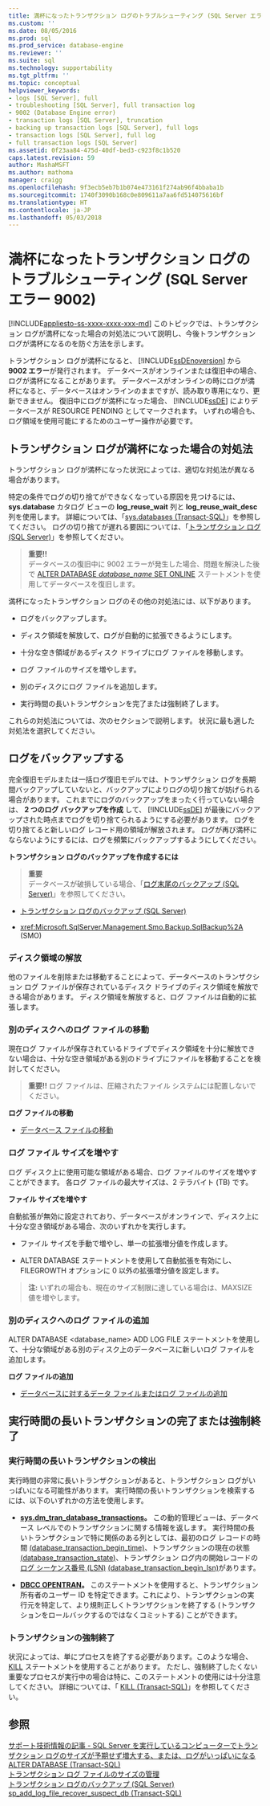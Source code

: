 ```yaml
---
title: 満杯になったトランザクション ログのトラブルシューティング (SQL Server エラー 9002) | Microsoft Docs
ms.custom: ''
ms.date: 08/05/2016
ms.prod: sql
ms.prod_service: database-engine
ms.reviewer: ''
ms.suite: sql
ms.technology: supportability
ms.tgt_pltfrm: ''
ms.topic: conceptual
helpviewer_keywords:
- logs [SQL Server], full
- troubleshooting [SQL Server], full transaction log
- 9002 (Database Engine error)
- transaction logs [SQL Server], truncation
- backing up transaction logs [SQL Server], full logs
- transaction logs [SQL Server], full log
- full transaction logs [SQL Server]
ms.assetid: 0f23aa84-475d-40df-bed3-c923f8c1b520
caps.latest.revision: 59
author: MashaMSFT
ms.author: mathoma
manager: craigg
ms.openlocfilehash: 9f3ecb5eb7b1b074e473161f274ab96f4bbaba1b
ms.sourcegitcommit: 1740f3090b168c0e809611a7aa6fd514075616bf
ms.translationtype: HT
ms.contentlocale: ja-JP
ms.lasthandoff: 05/03/2018
---
```

# <a name="troubleshoot-a-full-transaction-log-sql-server-error-9002"></a>満杯になったトランザクション ログのトラブルシューティング (SQL Server エラー 9002)
[!INCLUDE[appliesto-ss-xxxx-xxxx-xxx-md](../../includes/appliesto-ss-xxxx-xxxx-xxx-md.md)]
  このトピックでは、トランザクション ログが満杯になった場合の対処法について説明し、今後トランザクション ログが満杯になるのを防ぐ方法を示します。 
  
  トランザクション ログが満杯になると、 [!INCLUDE[ssDEnoversion](../../includes/ssdenoversion-md.md)] から **9002 エラー**が発行されます。 データベースがオンラインまたは復旧中の場合、ログが満杯になることがあります。 データベースがオンラインの時にログが満杯になると、データベースはオンラインのままですが、読み取り専用になり、更新できません。 復旧中にログが満杯になった場合、 [!INCLUDE[ssDE](../../includes/ssde-md.md)] によりデータベースが RESOURCE PENDING としてマークされます。 いずれの場合も、ログ領域を使用可能にするためのユーザー操作が必要です。  
  
## <a name="responding-to-a-full-transaction-log"></a>トランザクション ログが満杯になった場合の対処法  
 トランザクション ログが満杯になった状況によっては、適切な対処法が異なる場合があります。 
 
 特定の条件でログの切り捨てができなくなっている原因を見つけるには、**sys.database** カタログ ビューの **log_reuse_wait** 列と **log_reuse_wait_desc** 列を使用します。 詳細については、「[sys.databases &#40;Transact-SQL&#41;](../../relational-databases/system-catalog-views/sys-databases-transact-sql.md)」を参照してください。 ログの切り捨てが遅れる要因については、「[トランザクション ログ &#40;SQL Server&#41;](../../relational-databases/logs/the-transaction-log-sql-server.md)」を参照してください。  
  
> **重要!!**  
>  データベースの復旧中に 9002 エラーが発生した場合、問題を解決した後で [ALTER DATABASE *database_name* SET ONLINE](../../t-sql/statements/alter-database-transact-sql-set-options.md) ステートメントを使用してデータベースを復旧します。  
  
 満杯になったトランザクション ログのその他の対処法には、以下があります。  
  
-   ログをバックアップします。  
  
-   ディスク領域を解放して、ログが自動的に拡張できるようにします。  
  
-   十分な空き領域があるディスク ドライブにログ ファイルを移動します。  
  
-   ログ ファイルのサイズを増やします。  
  
-   別のディスクにログ ファイルを追加します。  
  
-   実行時間の長いトランザクションを完了または強制終了します。  
  
 これらの対処法については、次のセクションで説明します。 状況に最も適した対処法を選択してください。  
  
## <a name="back-up-the-log"></a>ログをバックアップする  
 完全復旧モデルまたは一括ログ復旧モデルでは、トランザクション ログを長期間バックアップしていないと、バックアップによりログの切り捨てが妨げられる場合があります。 これまでにログのバックアップをまったく行っていない場合は、 **2 つのログ バックアップを作成** して、 [!INCLUDE[ssDE](../../includes/ssde-md.md)] が最後にバックアップされた時点までログを切り捨てられるようにする必要があります。 ログを切り捨てると新しいログ レコード用の領域が解放されます。 ログが再び満杯にならないようにするには、ログを頻繁にバックアップするようにしてください。  
  
 **トランザクション ログのバックアップを作成するには**  
  
> **重要**  
>  データベースが破損している場合、「[ログ末尾のバックアップ &#40;SQL Server&#41;](../../relational-databases/backup-restore/tail-log-backups-sql-server.md)」を参照してください。  
  
-   [トランザクション ログのバックアップ &#40;SQL Server&#41;](../../relational-databases/backup-restore/back-up-a-transaction-log-sql-server.md)  
  
-   <xref:Microsoft.SqlServer.Management.Smo.Backup.SqlBackup%2A> (SMO)  
  
### <a name="freeing-disk-space"></a>ディスク領域の解放  
 他のファイルを削除または移動することによって、データベースのトランザクション ログ ファイルが保存されているディスク ドライブのディスク領域を解放できる場合があります。 ディスク領域を解放すると、ログ ファイルは自動的に拡張します。  
  
### <a name="move-the-log-file-to-a-different-disk"></a>別のディスクへのログ ファイルの移動  
 現在ログ ファイルが保存されているドライブでディスク領域を十分に解放できない場合は、十分な空き領域がある別のドライブにファイルを移動することを検討してください。  
  
> **重要!!** ログ ファイルは、圧縮されたファイル システムには配置しないでください。  
  
 **ログ ファイルの移動**  
  
-   [データベース ファイルの移動](../../relational-databases/databases/move-database-files.md)  
  
### <a name="increase-log-file-size"></a>ログ ファイル サイズを増やす  
 ログ ディスク上に使用可能な領域がある場合、ログ ファイルのサイズを増やすことができます。 各ログ ファイルの最大サイズは、2 テラバイト (TB) です。  
  
 **ファイル サイズを増やす**  
  
 自動拡張が無効に設定されており、データベースがオンラインで、ディスク上に十分な空き領域がある場合、次のいずれかを実行します。  
  
-   ファイル サイズを手動で増やし、単一の拡張増分値を作成します。  
  
-   ALTER DATABASE ステートメントを使用して自動拡張を有効にし、FILEGROWTH オプションに 0 以外の拡張増分値を設定します。  
  
> **注:** いずれの場合も、現在のサイズ制限に達している場合は、MAXSIZE 値を増やします。  
  
### <a name="add-a-log-file-on-a-different-disk"></a>別のディスクへのログ ファイルの追加  
 ALTER DATABASE <database_name> ADD LOG FILE ステートメントを使用して、十分な領域がある別のディスク上のデータベースに新しいログ ファイルを追加します。  
  
 **ログ ファイルの追加**  
  
-   [データベースに対するデータ ファイルまたはログ ファイルの追加](../../relational-databases/databases/add-data-or-log-files-to-a-database.md)  
## <a name="complete-or-kill-a-long-running-transaction"></a>実行時間の長いトランザクションの完了または強制終了
### <a name="discovering-long-running-transactions"></a>実行時間の長いトランザクションの検出
実行時間の非常に長いトランザクションがあると、トランザクション ログがいっぱいになる可能性があります。 実行時間の長いトランザクションを検索するには、以下のいずれかの方法を使用します。
 - **[sys.dm_tran_database_transactions](../system-dynamic-management-views/sys-dm-tran-database-transactions-transact-sql.md)。**
この動的管理ビューは、データベース レベルでのトランザクションに関する情報を返します。 実行時間の長いトランザクションで特に関係のある列としては、最初のログ レコードの時間 [(database_transaction_begin_time)](../system-dynamic-management-views/sys-dm-tran-database-transactions-transact-sql.md)、トランザクションの現在の状態 [(database_transaction_state)](../system-dynamic-management-views/sys-dm-tran-database-transactions-transact-sql.md)、トランザクション ログ内の開始レコードの [ログ シーケンス番号 (LSN)](../backup-restore/recover-to-a-log-sequence-number-sql-server.md) [(database_transaction_begin_lsn)](../system-dynamic-management-views/sys-dm-tran-database-transactions-transact-sql.md)があります。

 - **[DBCC OPENTRAN](../../t-sql/database-console-commands/dbcc-opentran-transact-sql.md)。**
このステートメントを使用すると、トランザクション所有者のユーザー ID を特定できます。これにより、トランザクションの実行元を特定して、より規則正しくトランザクションを終了する (トランザクションをロールバックするのではなくコミットする) ことができます。

### <a name="kill-a-transaction"></a>トランザクションの強制終了
状況によっては、単にプロセスを終了する必要があります。このような場合、 [KILL](../../t-sql/language-elements/kill-transact-sql.md) ステートメントを使用することがあります。 ただし、強制終了したくない重要なプロセスが実行中の場合は特に、このステートメントの使用には十分注意してください。 詳細については、「 [KILL (Transact-SQL)](../../t-sql/language-elements/kill-transact-sql.md)」を参照してください。

## <a name="see-also"></a>参照  
[サポート技術情報の記事 - SQL Server を実行しているコンピューターでトランザクション ログのサイズが予期せず増大する、または、ログがいっぱいになる](https://support.microsoft.com/en-us/kb/317375) [ALTER DATABASE &#40;Transact-SQL&#41;](../../t-sql/statements/alter-database-transact-sql.md)   
 [トランザクション ログ ファイルのサイズの管理](../../relational-databases/logs/manage-the-size-of-the-transaction-log-file.md)   
 [トランザクション ログのバックアップ &#40;SQL Server&#41;](../../relational-databases/backup-restore/transaction-log-backups-sql-server.md)   
 [sp_add_log_file_recover_suspect_db &#40;Transact-SQL&#41;](../../relational-databases/system-stored-procedures/sp-add-log-file-recover-suspect-db-transact-sql.md)  
  
  
